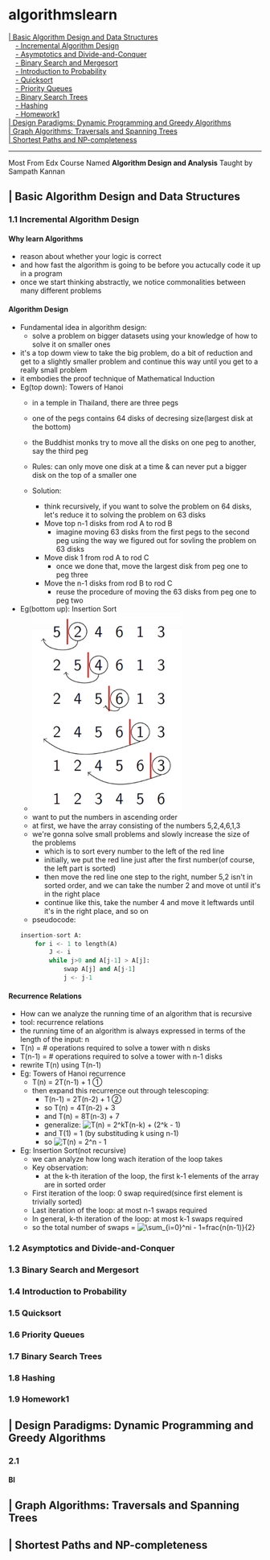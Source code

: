 # algorithmslearn 

[| Basic Algorithm Design and Data Structures](https://github.com/tristaaa/algorithmslearn#-basic-algorithm-design-and-data-structures)<br>
&ensp;&ensp;[- Incremental Algorithm Design](https://github.com/tristaaa/algorithmslearn#11-incremental-algorithm-design)<br>
&ensp;&ensp;[- Asymptotics and Divide-and-Conquer](https://github.com/tristaaa/algorithmslearn#12-asymptotics-and-divide-and-conquer)<br>
&ensp;&ensp;[- Binary Search and Mergesort](https://github.com/tristaaa/algorithmslearn#13-binary-search-and-mergesort)<br>
&ensp;&ensp;[- Introduction to Probability](https://github.com/tristaaa/algorithmslearn#14-introduction-to-probability)<br>
&ensp;&ensp;[- Quicksort](https://github.com/tristaaa/algorithmslearn#15-quicksort)<br>
&ensp;&ensp;[- Priority Queues](https://github.com/tristaaa/algorithmslearn#16-priority-queues)<br>
&ensp;&ensp;[- Binary Search Trees](https://github.com/tristaaa/algorithmslearn#17-binary-search-trees)<br>
&ensp;&ensp;[- Hashing](https://github.com/tristaaa/algorithmslearn#18-hashing)<br>
&ensp;&ensp;[- Homework1](https://github.com/tristaaa/algorithmslearn#19-homework1)<br>
[| Design Paradigms: Dynamic Programming and Greedy Algorithms](https://github.com/tristaaa/algorithmslearn#-design-paradigms-dynamic-programming-and-greedy-algorithms)<br>
[| Graph Algorithms: Traversals and Spanning Trees](https://github.com/tristaaa/algorithmslearn#-graph-algorithms-traversals-and-spanning-trees)<br>
[| Shortest Paths and NP-completeness](https://github.com/tristaaa/algorithmslearn#-shortest-paths-and-np-completeness)<br>



---
Most From Edx Course Named **Algorithm Design and Analysis** Taught by Sampath Kannan

## | Basic Algorithm Design and Data Structures
### 1.1 Incremental Algorithm Design
#### Why learn Algorithms
- reason about whether your logic is correct
- and how fast the algorithm is going to be before you actucally code it up in a program
- once we start thinking abstractly, we notice commonalities between many different problems

#### Algorithm Design
- Fundamental idea in algorithm design:
    - solve a problem on bigger datasets using your knowledge of how to solve it on smaller ones
- it's a top dowm view to take the big problem, do a bit of reduction and get to a slightly smaller problem and continue this way until you get to a really small problem
- it embodies the proof technique of Mathematical Induction
- Eg(top down): Towers of Hanoi
    - in a temple in Thailand, there are three pegs
    - one of the pegs contains 64 disks of decresing size(largest disk at the bottom)
    - the Buddhist monks try to move all the disks on one peg to another, say the third peg
    - Rules: can only move one disk at a time & can never put a bigger disk on the top of a smaller one

    - Solution: 
        - think recursively, if you want to solve the problem on 64 disks, let's reduce it to solving the problem on 63 disks
        - Move top n-1 disks from rod A to rod B
            - imagine moving 63 disks from the first pegs to the second peg using the way we figured out for sovling the problem on 63 disks
        - Move disk 1 from rod A to rod C
            - once we done that, move the largest disk from peg one to peg three
        - Move the n-1 disks from rod B to rod C
            - reuse the procedure of moving the 63 disks from peg one to peg two
- Eg(bottom up): Insertion Sort
    - ![insertion sort](https://github.com/tristaaa/algorithmslearn/blob/master/pics/insertion%20sort.png)
    - want to put the numbers in ascending order
    - at first, we have the array consisting of the numbers 5,2,4,6,1,3
    - we're gonna solve small problems and slowly increase the size of the problems
        - which is to sort every number to the left of the red line
        - initially, we put the red line just after the first number(of course, the left part is sorted)
        - then move the red line one step to the right, number 5,2 isn't in sorted order, and we can take the number 2 and move ot until it's in the right place
        - continue like this, take the number 4 and move it leftwards until it's in the right place, and so on
    - pseudocode:
    ```python
    insertion-sort A:
        for i <- 1 to length(A)
            J <- i
            while j>0 and A[j-1] > A[j]:
                swap A[j] and A[j-1]
                j <- j-1
    ```

#### Recurrence Relations
- How can we analyze the running time of an algorithm that is recursive
- tool: recurrence relations
- the running time of an algorithm is always expressed in terms of the length of the input: n
- T(n) = # operations required to solve a tower with n disks
- T(n-1) = # operations required to solve a tower with n-1 disks
- rewrite T(n) using T(n-1)
- Eg: Towers of Hanoi recurrence
    - T(n) = 2T(n-1) + 1 ①
    - then expand this recurrence out through telescoping:
        - T(n-1) = 2T(n-2) + 1 ②
        - so T(n) = 4T(n-2) + 3
        - and T(n) = 8T(n-3) + 7
        - generalize: <img src="https://latex.codecogs.com/gif.latex?T(n)&space;=&space;2^kT(n-k)&space;&plus;&space;(2^k&space;-&space;1)" title="T(n) = 2^kT(n-k) + (2^k - 1)"/><br>
        - and T(1) = 1 (by substituding k using n-1)
        - so <img src="https://latex.codecogs.com/gif.latex?T(n)&space;=&space;2^n&space;-&space;1" title="T(n) = 2^n - 1"/><br>
- Eg: Insertion Sort(not recursive)
    - we can analyze how long wach iteration of the loop takes
    - Key observation:
        - at the k-th iteration of the loop, the first k-1 elements of the array are in sorted order
    - First iteration of the loop: 0 swap required(since first element is trivially sorted)
    - Last iteration of the loop: at most n-1 swaps required 
    - In general, k-th iteration of the loop: at most k-1 swaps required
    - so the total number of swaps = <img src="https://latex.codecogs.com/gif.latex?\sum_{i=0}^ni&space;-&space;1=frac{n(n-1)}{2}" title="\sum_{i=0}^ni - 1=frac{n(n-1)}{2}" />




### 1.2 Asymptotics and Divide-and-Conquer

### 1.3 Binary Search and Mergesort

### 1.4 Introduction to Probability

### 1.5 Quicksort

### 1.6 Priority Queues

### 1.7 Binary Search Trees

### 1.8 Hashing

### 1.9 Homework1




## | Design Paradigms: Dynamic Programming and Greedy Algorithms
### 2.1 
#### BI


 
## | Graph Algorithms: Traversals and Spanning Trees




## | Shortest Paths and NP-completeness
